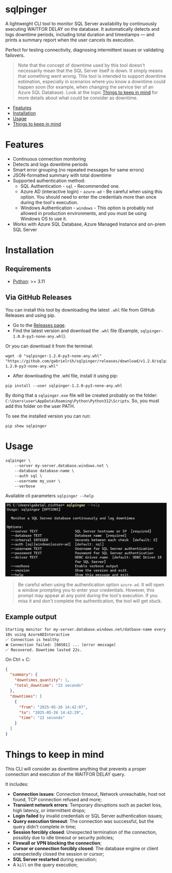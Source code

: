 # sqlpinger
A lightweight CLI tool to monitor SQL Server availability by continuously executing WAITFOR DELAY on the database. It automatically detects and logs downtime periods, including total duration and timestamps — and prints a summary report when the user cancels its execution.

Perfect for testing connectivity, diagnosing intermittent issues or validating failovers.

> Note that the concept of downtime used by this tool doesn't necessarily mean that the SQL Server itself is down. It simply means that something went wrong. This tool is intended to support downtime estimation, especially in scenarios where you know a downtime could happen soon (for example, when changing the service tier of an Azure SQL Database). Look at the topic [Things to keep in mind](#things-to-keep-in-mind) for more details about what could be consider as downtime.

- [Features](#features)
- [Installation](#installation)
- [Usage](#usage)
- [Things to keep in mind](#things-to-keep-in-mind)

# Features
- Continuous connection monitoring
- Detects and logs downtime periods
- Smart error grouping (no repeated messages for same errors)
- JSON-formatted summary with total downtime
- Supported authentication method:
  - SQL Authentication - `sql` - Recommended one.
  - Azure AD (interactive login) - `azure-ad` - Be careful when using this option. You should need to enter the credentials more than once during the tool's execution.
  - Windows Authentication - `windows` - This option is probably not allowed in production environments, and you must be using Windows OS to use it.
- Works with Azure SQL Database, Azure Managed Instance and on-prem SQL Server

# Installation

## Requirements

- [Python](https://www.python.org/downloads/): >= 3.11

## Via GitHub Releases
You can install this tool by downloading the latest ```.whl``` file from GitHub Releases and using pip.

- Go to the [Releases page](https://github.com/gabrielrih/sqlpinger/releases/).
- Find the latest version and download the ```.whl``` file (Example, ```sqlpinger-1.0.0-py3-none-any.whl```).

Or you can download it from the terminal:

```
wget -O "sqlpinger-1.2.0-py3-none-any.whl" "https://github.com/gabrielrih/sqlpinger/releases/download/v1.2.0/sqlpinger-1.2.0-py3-none-any.whl"
```

- After downloading the .whl file, install it using pip:

```
pip install --user sqlpinger-1.2.0-py3-none-any.whl
```

By doing that a ```sqlpinger.exe``` file will be created probably on the folder: ```C:\Users\user\AppData\Roaming\Python\Python312\Scripts```. So, you must add this folder on the user PATH.

To see the installed version you can run:

```
pip show sqlpinger
```


# Usage
```
sqlpinger \
    --server my-server.database.windows.net \
    --database database-name \
    --auth sql \
    --username my_user \
    --verbose
```

Available cli parameters ```sqlpinger --help```

![available cli parameters](.docs/cli_parameters.png)

> Be careful when using the authentication option `azure-ad`. It will open a window prompting you to enter your credentials. However, this prompt may appear at any point during the tool's execution. If you miss it and don't complete the authentication, the tool will get stuck.

## Example output

```
Starting monitor for my-server.database.windows.net/datbase-name every 10s using AzureADInteractive
✅ Connection is healthy
❌ Connection failed: [08S01] ... (error message)
✅ Recovered. Downtime lasted 22s.
```

On Ctrl + C:
```json
{
  "summary": {
    "downtimes_quantity": 1,
    "total_downtime": "22 seconds"
  },
  "downtimes": [
    {
      "from": "2025-05-26 14:42:07",
      "to": "2025-05-26 14:42:29",
      "time": "22 seconds"
    }
  ]
}
```

# Things to keep in mind
This CLI will consider as downtime anything that prevents a proper connection and execution of the WAITFOR DELAY query.

It includes:
- **Connection issues**: Connection timeout, Network unreachable, host not found, TCP connection refused and more;
- **Transient network errors**: Temporary disruptions such as packet loss, high latency, or intermittent drops;
- **Login failed** by invalid credentials or SQL Server authentication issues;
- **Query execution timeout**: The connection was successful, but the query didn't complete in time;
- **Session forcibly closed**: Unexpected termination of the connection, possibly due to idle timeout or security policies;
- **Firewall or VPN blocking the connection**;
- **Cursor or connection forcibly closed**: The database engine or client unexpectedly closed the session or cursor;
- **SQL Server restarted** during execution;
- A `kill` on the query execution;
